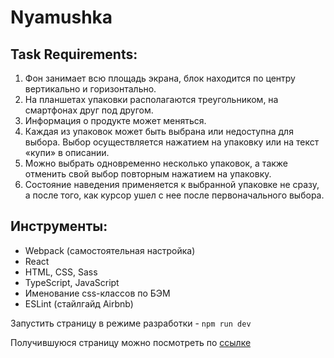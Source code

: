 # Nyamushka

## Task Requirements:
1. Фон занимает всю площадь экрана, блок находится по центру вертикально и
горизонтально.
2. На планшетах упаковки располагаются треугольником, на смартфонах друг под
другом.
3. Информация о продукте может меняться.
4. Каждая из упаковок может быть выбрана или недоступна для выбора. Выбор
осуществляется нажатием на упаковку или на текст «купи» в описании.
5. Можно выбрать одновременно несколько упаковок, а также отменить свой
выбор повторным нажатием на упаковку.
6. Состояние наведения применяется к выбранной упаковке не сразу, а после того,
как курсор ушел с нее после первоначального выбора.

## Инструменты:
+ Webpack (самостоятельная настройка)
+ React
+ HTML, CSS, Sass
+ TypeScript, JavaScript
+ Именование css-классов по БЭМ
+ ESLint (стайлгайд Airbnb)

Запустить страницу в режиме разработки - `npm run dev`

Получившуюся страницу можно посмотреть по [ссылке](https://polinaponomar.github.io/nyamushka/)
